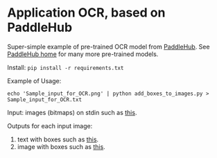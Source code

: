 # Application OCR, based on PaddleHub

Super-simple example of pre-trained OCR model from <a
href="https://www.paddlepaddle.org.cn/hubdetail?name=chinese_text_detection_db_server&en_category=TextRecognition">PaddleHub</a>.
See <a href="https://www.paddlepaddle.org.cn/hublist">PaddleHub
home</a> for many more pre-trained models.


Install:
   ```pip install -r requirements.txt```

Example of Usage:
   ```shell
   echo 'Sample_input_for_OCR.png' | python add_boxes_to_images.py > Sample_input_for_OCR.txt
```

Input: images (bitmaps) on stdin such as <a href="Sample_input_for_OCR.png">this</a>.

Outputs for each input image:
<ol>
<li>text with boxes such as <a href="Sample_input_for_OCR.txt">this</a>.</li>
<li>image with boxes such as <a href="Sample_input_for_OCR.with_boxes.png">this</a>.</li>
</ol>
